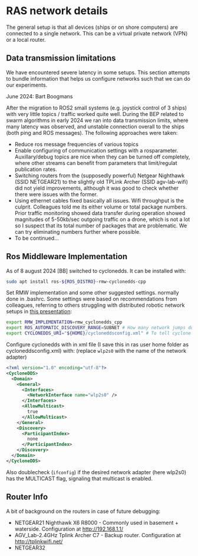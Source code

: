 # RAS network details

The general setup is that all devices (ships or on shore computers) are connected to a single network. This can be a virtual private network (VPN) or a local router.


## Data transmission limitations
We have encountered severe latency in some setups. This section attempts to bundle information that helps us configure networks such that we can do our experiments. 

June 2024: Bart Boogmans

After the migration to ROS2 small systems (e.g. joystick control of 3 ships) with very little topics / traffic worked quite well. During the BEP related to swarm algorithms in early 2024 we ran into data transmission limits, where many latency was observed, and unstable connection overall to the ships (both ping and ROS messages). The following approaches were taken:
- Reduce ros message frequencies of various topics
- Enable configuring of communication settings with a rosparameter. Auxillary/debug topics are nice when they can be turned off completely, where other streams can benefit from parameters that limit/regulat publication rates.
- Switching routers from the (supposedly powerful) Netgear Nighthawk (SSID NETGEAR21) to the slightly old TPLink Archer (SSID agv-lab-wifi) did not yield improvements, although it was good to check whether there were issues with the former. 
- Using ethernet cables fixed basically all issues. Wifi throughput is the culprit. Colleagues told me its either volume or total package numbers. Prior traffic monitoring showed data transfer during operation showed magnitudes of 5-50kb/sec outgoing traffic on a drone, which is not a lot so I suspect that its total number of packages that are problematic. We can try eliminating numbers further where possible. 
- To be continued...


## Ros Middleware Implementation
As of 8 august 2024 [BB] switched to cyclonedds. It can be installed with:
``` bash
sudo apt install ros-${ROS_DISTRO}-rmw-cyclonedds-cpp
```
Set RMW implementation and some other suggested settings. normally done in .bashrc. Some settings were based on recommendations from colleagues, referring to others struggling with distributed robotic network setups in [this presentation](https://youtu.be/b_eaXa1m-NA?feature=shared&t=982):
``` bash
export RMW_IMPLEMENTATION=rmw_cyclonedds_cpp
export ROS_AUTOMATIC_DISCOVERY_RANGE=SUBNET # How many network jumps does ros do to find other nodes. 
export CYCLONEDDS_URI="${HOME}/cycloneddsconfig.xml" # To tell cyclone where settings can be found. 
```
Configure cyclonedds with in xml file (I save this in ras user home folder as cycloneddsconfig.xml) with: (replace `wlp2s0` with the name of the network adapter)
``` xml
<?xml version="1.0" encoding="utf-8"?>
<CycloneDDS>
  <Domain>
    <General>
      <Interfaces>
        <NetworkInterface name="wlp2s0" />
      </Interfaces>
      <AllowMulticast>
        true
      </AllowMulticast>
    </General>
    <Discovery>
      <ParticipantIndex> 
        none
      </ParticipantIndex>
    </Discovery>
  </Domain>
</CycloneDDS>
```
Also doublecheck (`ifconfig`) if the desired network adapter (here wlp2s0) has the MULTICAST flag, signaling that multicast is enabled. 

## Router Info
A bit of background on the routers in case of future debugging:
- NETGEAR21 Nighthawk X6 R8000 - Commonly used in basement + waterside. Configuration at http://192.168.1.1/
- AGV_Lab-2.4GHz Tplink Archer C7 - Backup router. Configuration at http://tplinkwifi.net/
- NETGEAR32 